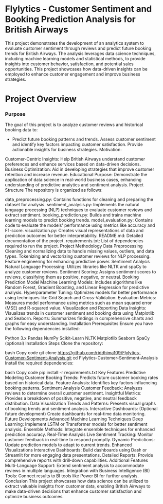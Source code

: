 # Flylytics - Customer Sentiment and Booking Prediction Analysis for British Airways
This project demonstrates the development of an analytics system to evaluate customer sentiment through reviews and predict future booking trends for British Airways. The analysis leverages data science techniques, including machine learning models and statistical methods, to provide insights into customer behavior, satisfaction, and potential sales opportunities. This project showcases how data-driven insights can be employed to enhance customer engagement and improve business strategies.

# Project Overview
### Purpose
The goal of this project is to analyze customer reviews and historical booking data to:
- Predict future booking patterns and trends.
Assess customer sentiment and identify key factors impacting customer satisfaction.
Provide actionable insights for business strategies.
Motivation:

Customer-Centric Insights: Help British Airways understand customer preferences and enhance services based on data-driven decisions.
Business Optimization: Aid in developing strategies that improve customer retention and increase revenue.
Educational Purpose: Demonstrate the application of data science in real-world business cases, enhancing understanding of predictive analytics and sentiment analysis.
Project Structure
The repository is organized as follows:

data_preprocessing.py: Contains functions for cleaning and preparing the dataset for analysis.
sentiment_analysis.py: Implements the natural language processing (NLP) techniques to evaluate customer reviews and extract sentiment.
booking_prediction.py: Builds and trains machine learning models to predict booking trends.
model_evaluation.py: Contains code to evaluate the models' performance using metrics like accuracy and F1-score.
visualization.py: Creates visual representations of data and prediction outcomes for better interpretability.
README.md: Detailed documentation of the project.
requirements.txt: List of dependencies required to run the project.
Project Methodology
Data Preprocessing
Cleaning and normalizing data to handle missing values, outliers, and data types.
Tokenizing and vectorizing customer reviews for NLP processing.
Feature engineering for enhancing predictive power.
Sentiment Analysis
Natural Language Processing: Utilizes libraries like NLTK and spaCy to analyze customer reviews.
Sentiment Scoring: Assigns sentiment scores to reviews, classifying them as positive, negative, or neutral.
Booking Prediction Model
Machine Learning Models: Includes algorithms like Random Forest, Gradient Boosting, and Linear Regression for predictive analysis.
Hyperparameter Tuning: Optimizes models for better performance using techniques like Grid Search and Cross-Validation.
Evaluation Metrics: Measures model performance using metrics such as mean squared error (MSE) and R-squared value.
Visualization and Reporting
Data Insights: Visualizes trends in customer sentiment and booking data using Matplotlib and Seaborn.
Reports: Summarizes findings in comprehensive charts and graphs for easy understanding.
Installation
Prerequisites
Ensure you have the following dependencies installed:

Python 3.x
Pandas
NumPy
Scikit-Learn
NLTK
Matplotlib
Seaborn
SpaCy (optional)
Installation Steps
Clone the repository:

bash
Copy code
git clone https://github.com/riddhima109/Flylytics-Customer-Sentiment-Analysis.git
cd Flylytics-Customer-Sentiment-Analysis
Install the required dependencies:

bash
Copy code
pip install -r requirements.txt
Key Features
Predictive Modeling
Customer Booking Trends: Predicts future customer booking rates based on historical data.
Feature Analysis: Identifies key factors influencing booking patterns.
Sentiment Analysis
Customer Feedback: Analyzes reviews to determine overall customer sentiment.
Insightful Metrics: Provides a breakdown of positive, negative, and neutral feedback distribution.
Data Visualization
Trends and Patterns: Presents visual graphs of booking trends and sentiment analysis.
Interactive Dashboards: (Optional future development) Create dashboards for real-time data monitoring.
Future Developments
Advanced Machine Learning Techniques
Deep Learning: Implement LSTM or Transformer models for better sentiment analysis.
Ensemble Methods: Integrate ensemble techniques for enhanced prediction accuracy.
Real-Time Analysis
Live Sentiment Tracking: Monitor customer feedback in real-time to respond promptly.
Dynamic Predictions: Update prediction models to adapt to current trends.
Enhanced Visualizations
Interactive Dashboards: Build dashboards using Dash or Streamlit for more engaging data presentations.
Detailed Reports: Provide comprehensive reports with drill-down capabilities.
Additional Features
Multi-Language Support: Extend sentiment analysis to accommodate reviews in multiple languages.
Integration with Business Intelligence (BI) Tools: Connect results to BI tools like Power BI for further analysis.
Conclusion
This project showcases how data science can be utilized to extract valuable insights from customer data, enabling British Airways to make data-driven decisions that enhance customer satisfaction and optimize business outcomes.
